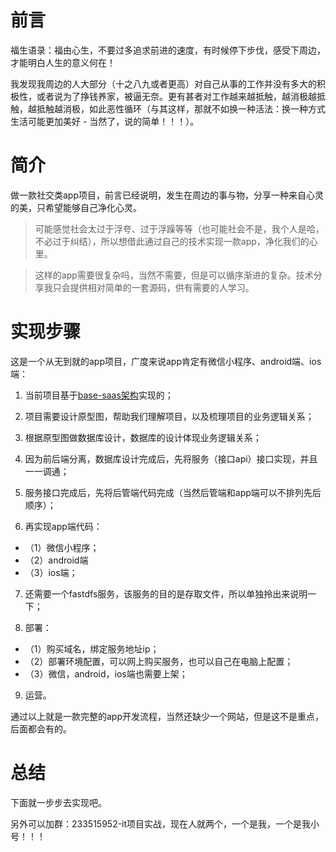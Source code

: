# 前言 #

福生语录：福由心生，不要过多追求前进的速度，有时候停下步伐，感受下周边，才能明白人生的意义何在！

我发现我周边的人大部分（十之八九或者更高）对自己从事的工作并没有多大的积极性，或者说为了挣钱养家，被逼无奈。更有甚者对工作越来越抵触，越消极越抵触，越抵触越消极，如此恶性循环（与其这样，那就不如换一种活法：换一种方式生活可能更加美好 - 当然了，说的简单！！！）。

# 简介 #

做一款社交类app项目，前言已经说明，发生在周边的事与物，分享一种来自心灵的美，只希望能够自己净化心灵。

>可能感觉社会太过于浮夸、过于浮躁等等（也可能社会不是，我个人是哈，不必过于纠结），所以想借此通过自己的技术实现一款app，净化我们的心里。

> 这样的app需要很复杂吗，当然不需要，但是可以循序渐进的复杂。技术分享我只会提供相对简单的一套源码，供有需要的人学习。

# 实现步骤 #

这是一个从无到就的app项目，广度来说app肯定有微信小程序、android端、ios端：

1. 当前项目基于[base-saas架构](https://github.com/hellogaod/saas-base)实现的；

2. 项目需要设计原型图，帮助我们理解项目，以及梳理项目的业务逻辑关系；

3. 根据原型图做数据库设计，数据库的设计体现业务逻辑关系；

4. 因为前后端分离，数据库设计完成后，先将服务（接口api）接口实现，并且一一调通；

5. 服务接口完成后，先将后管端代码完成（当然后管端和app端可以不排列先后顺序）；

6. 再实现app端代码：

 - （1）微信小程序；
 - （2）android端
 - （3）ios端；

7. 还需要一个fastdfs服务，该服务的目的是存取文件，所以单独拎出来说明一下；

8. 部署：

 - （1）购买域名，绑定服务地址ip；
 - （2）部署环境配置，可以网上购买服务，也可以自己在电脑上配置；
 - （3）微信，android，ios端也需要上架；

9. 运营。

通过以上就是一款完整的app开发流程，当然还缺少一个网站，但是这不是重点，后面都会有的。

# 总结 #

下面就一步步去实现吧。

另外可以加群：233515952-it项目实战，现在人就两个，一个是我，一个是我小号！！！